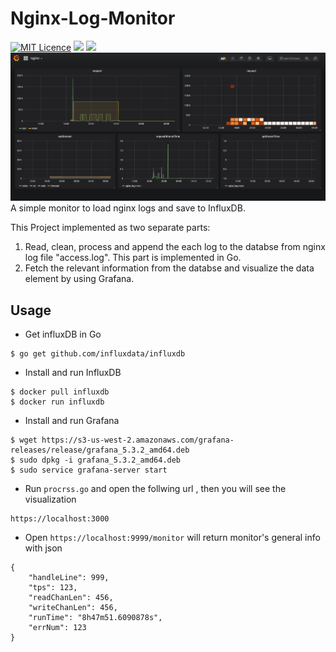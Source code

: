 # Nginx-Log-Monitor
[![MIT Licence](https://badges.frapsoft.com/os/mit/mit.svg?v=103)](https://opensource.org/licenses/mit-license.php)
![](https://img.shields.io/badge/language-Go-orange.svg)
![](img/index.png)
![](img/monitor.png)
A simple monitor to load nginx logs and save to InfluxDB.

This Project implemented as two separate parts:
1. Read, clean, process and append the each log to the databse from nginx log file "access.log". This part is implemented in Go.
2. Fetch the relevant information from the databse and visualize the data element by using Grafana.

## Usage
- Get influxDB in Go
```
$ go get github.com/influxdata/influxdb
```
- Install and run InfluxDB
```
$ docker pull influxdb
$ docker run influxdb
```
- Install and run Grafana
```
$ wget https://s3-us-west-2.amazonaws.com/grafana-releases/release/grafana_5.3.2_amd64.deb 
$ sudo dpkg -i grafana_5.3.2_amd64.deb
$ sudo service grafana-server start
```
- Run `procrss.go` and open the follwing url , then you will see the visualization
```
https://localhost:3000
```
- Open `https://localhost:9999/monitor` will return monitor's general info with json
```
{
	"handleLine": 999,
	"tps": 123,
	"readChanLen": 456,
	"writeChanLen": 456,
	"runTime": "8h47m51.6090878s",
	"errNum": 123
}
```




